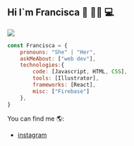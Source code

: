## Hi  I`m Francisca 👋 👩‍💻 💻 

<img aling="center" src="https://user-images.githubusercontent.com/89401942/160141370-c632c503-660e-4f8b-aacc-fc0a2d1261d1.gif">


```js
const Francisca = {
    pronouns: "She" | "Her",
    askMeAbout: ["web dev"],
    technologies:{
        code: [Javascript, HTML, CSS],
        tools: [Illustrator],
        frameworks: [React],
        misc: ["Firebase"]
    },
}
```

You can find me 🌎:

- [instagram](https://www.instagram.com/fraank_i/)


